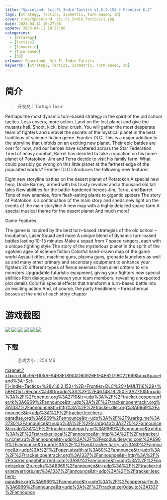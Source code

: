 ```yaml
---
title: "Spaceland: Sci-Fi Indie Tactics v1.6.2.153 + Frontier DLC"
tags: [Strategy, Tactics, Isometric, Turn-based, 3D]
cover: /img/Spaceland__Sci-Fi_Indie_Tactics/1.jpg
date: 2023-04-11 10:27:56
update: 2023-04-11 10:27:56
categories: 
  - [Strategy]
  - [Tactics]
  - [Isometric]
  - [Turn-based]
  - [3D]
urlname: Spaceland__Sci-Fi_Indie_Tactics
keywords: [Strategy, Tactics, Isometric, Turn-based, 3D]
---
```

# 简介

> 开发商：Tortuga Team

Perhaps the most dynamic turn-based strategy in the spirit of the old school tactics. Less covers, more action. Land on the lost planet and give the mutants hell. Shoot, kick, blow, crush. You will gather the most desperate team of fighters and unravel the secrets of the mystical planet in the best traditions of science fiction genre.
Frontier DLC:
This is a major addition to the storyline that unfolds on an exciting new planet. Their epic battles are over for now, and our heroes have scattered across the Star Federation. Tired of heavy combat, Barret has decided to take a vacation on his home planet of Potatokon. Jim and Terra decide to visit his family farm. What could possibly go wrong on this little planet at the farthest edge of the populated worlds?
Frontier DLC introduces the following new features

Eight new storyline battles on the desert planet of Potatokon
A special new hero, Uncle Barney, armed with his trusty revolver and a thousand old tall tales
New abilities for the battle-hardened heroes Jim, Terra, and Barret
Tons of new enemies, from flesh-eating plants to gigantic spiders
The story of Potatokon is a continuation of the main story and sheds new light on the events of the main storyline
A new map with a highly detailed space farm
A special musical theme for the desert planet
And much more!

Game Features

The game is inspired by the best turn-based strategies of the old school – Incubation, Laser Squad and more
A unique blend of dynamic turn-based battles lasting 10-15 minutes
Make a squad from 7 space rangers, each with a unique fighting style
The story of the mysterious planet in the spirit of the «golden age» of science fiction
Colorful hand-drawn map of the game world
Assault rifles, machine guns, plasma guns, grenade launchers as well as and many other primary and secondary equipment to enhance your fighters
20 different types of fierce enemies: from alien critters to vile monsters
Upgradable futuristic equipment, giving your fighters new special abilities
Rich dialogues between your team members, revealing unexpected plot details
Colorful special effects that transform a turn-based battle into an exciting action
And, of course, the party headliners – threacherous bosses at the end of each story chapter

# 游戏截图

![](/img/Spaceland__Sci-Fi_Indie_Tactics/2.jpg)
![](/img/Spaceland__Sci-Fi_Indie_Tactics/3.jpg)
![](/img/Spaceland__Sci-Fi_Indie_Tactics/4.jpg)
![](/img/Spaceland__Sci-Fi_Indie_Tactics/5.jpg)
![](/img/Spaceland__Sci-Fi_Indie_Tactics/6.jpg)
![](/img/Spaceland__Sci-Fi_Indie_Tactics/7.jpg)


## 下载

> 游戏大小：254 MB

[magnet:?xt=urn:btih:95FD05AFA4B8E189A0D60926E1F4E62D18C22669&amp;dn=Spaceland%3A+Sci-Fi+Indie+Tactics+%28v1.6.2.153+%2B+Frontier+DLC%2C+MULTi16%29+%5BFitGirl+Repack%5D&amp;tr=udp%3A%2F%2F46.148.18.250%3A2710&amp;tr=udp%3A%2F%2Fopentor.org%3A2710&amp;tr=udp%3A%2F%2Ftracker.coppersurfer.tk%3A6969%2Fannounce&amp;tr=udp%3A%2F%2Ftracker.opentrackr.org%3A1337%2Fannounce&amp;tr=http%3A%2F%2Ftracker.dler.org%3A6969%2Fannounce&amp;tr=udp%3A%2F%2Ftracker.leechers-paradise.org%3A6969%2Fannounce&amp;tr=udp%3A%2F%2F9.rarbg.me%3A2730%2Fannounce&amp;tr=udp%3A%2F%2F9.rarbg.to%3A2770%2Fannounce&amp;tr=udp%3A%2F%2Ftracker.pirateparty.gr%3A6969%2Fannounce&amp;tr=http%3A%2F%2Fretracker.local%2Fannounce&amp;tr=http%3A%2F%2Fretracker.ip.ncnet.ru%2Fannounce&amp;tr=udp%3A%2F%2Fexodus.desync.com%3A6969%2Fannounce&amp;tr=udp%3A%2F%2Fipv4.tracker.harry.lu%3A80%2Fannounce&amp;tr=udp%3A%2F%2Fopen.stealth.si%3A80%2Fannounce&amp;tr=udp%3A%2F%2Ftracker.opentrackr.org%3A1337%2Fannounce&amp;tr=http%3A%2F%2Ftracker.openbittorrent.com%3A80%2Fannounce&amp;tr=udp%3A%2F%2Fopentracker.i2p.rocks%3A6969%2Fannounce&amp;tr=udp%3A%2F%2Ftracker.internetwarriors.net%3A1337%2Fannounce&amp;tr=udp%3A%2F%2Ftracker.leechers-paradise.org%3A6969%2Fannounce&amp;tr=udp%3A%2F%2Fcoppersurfer.tk%3A6969%2Fannounce&amp;tr=udp%3A%2F%2Ftracker.zer0day.to%3A1337%2Fannounce](magnet:?xt=urn:btih:95FD05AFA4B8E189A0D60926E1F4E62D18C22669&amp;dn=Spaceland%3A+Sci-Fi+Indie+Tactics+%28v1.6.2.153+%2B+Frontier+DLC%2C+MULTi16%29+%5BFitGirl+Repack%5D&amp;tr=udp%3A%2F%2F46.148.18.250%3A2710&amp;tr=udp%3A%2F%2Fopentor.org%3A2710&amp;tr=udp%3A%2F%2Ftracker.coppersurfer.tk%3A6969%2Fannounce&amp;tr=udp%3A%2F%2Ftracker.opentrackr.org%3A1337%2Fannounce&amp;tr=http%3A%2F%2Ftracker.dler.org%3A6969%2Fannounce&amp;tr=udp%3A%2F%2Ftracker.leechers-paradise.org%3A6969%2Fannounce&amp;tr=udp%3A%2F%2F9.rarbg.me%3A2730%2Fannounce&amp;tr=udp%3A%2F%2F9.rarbg.to%3A2770%2Fannounce&amp;tr=udp%3A%2F%2Ftracker.pirateparty.gr%3A6969%2Fannounce&amp;tr=http%3A%2F%2Fretracker.local%2Fannounce&amp;tr=http%3A%2F%2Fretracker.ip.ncnet.ru%2Fannounce&amp;tr=udp%3A%2F%2Fexodus.desync.com%3A6969%2Fannounce&amp;tr=udp%3A%2F%2Fipv4.tracker.harry.lu%3A80%2Fannounce&amp;tr=udp%3A%2F%2Fopen.stealth.si%3A80%2Fannounce&amp;tr=udp%3A%2F%2Ftracker.opentrackr.org%3A1337%2Fannounce&amp;tr=http%3A%2F%2Ftracker.openbittorrent.com%3A80%2Fannounce&amp;tr=udp%3A%2F%2Fopentracker.i2p.rocks%3A6969%2Fannounce&amp;tr=udp%3A%2F%2Ftracker.internetwarriors.net%3A1337%2Fannounce&amp;tr=udp%3A%2F%2Ftracker.leechers-paradise.org%3A6969%2Fannounce&amp;tr=udp%3A%2F%2Fcoppersurfer.tk%3A6969%2Fannounce&amp;tr=udp%3A%2F%2Ftracker.zer0day.to%3A1337%2Fannounce)